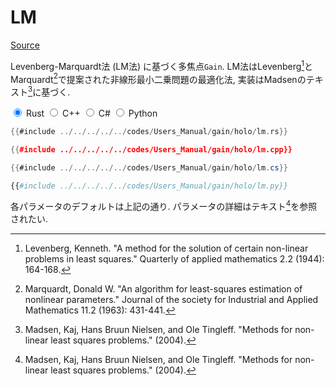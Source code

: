 # LM
[Source](https://github.com/shinolab/autd3-rs/blob/v30.0.1/autd3-gain-holo/src/nls/lm.rs)

Levenberg-Marquardt法 (LM法) に基づく多焦点`Gain`.
LM法はLevenberg[^levenberg1944]とMarquardt[^marquardt1963]で提案された非線形最小二乗問題の最適化法, 実装はMadsenのテキスト[^madsen2004]に基づく.

<div class="tabs">
<input id="rust_tab_api" type="radio" class="tab" name="tab_api" checked>
<label class="tab_item" n=4 for="rust_tab_api">Rust</label>
<input id="cpp_tab_api" type="radio" class="tab" name="tab_api">
<label class="tab_item" n=4 for="cpp_tab_api">C++</label>
<input id="cs_tab_api" type="radio" class="tab" name="tab_api">
<label class="tab_item" n=4 for="cs_tab_api">C#</label>
<input id="python_tab_api" type="radio" class="tab" name="tab_api">
<label class="tab_item" n=4 for="python_tab_api">Python</label>

```rust
{{#include ../../../../../codes/Users_Manual/gain/holo/lm.rs}}
```

```cpp
{{#include ../../../../../codes/Users_Manual/gain/holo/lm.cpp}}
```

```cs
{{#include ../../../../../codes/Users_Manual/gain/holo/lm.cs}}
```

```python
{{#include ../../../../../codes/Users_Manual/gain/holo/lm.py}}
```
</div>

各パラメータのデフォルトは上記の通り.
パラメータの詳細はテキスト[^madsen2004]を参照されたい.

[^levenberg1944]: Levenberg, Kenneth. "A method for the solution of certain non-linear problems in least squares." Quarterly of applied mathematics 2.2 (1944): 164-168.

[^marquardt1963]: Marquardt, Donald W. "An algorithm for least-squares estimation of nonlinear parameters." Journal of the society for Industrial and Applied Mathematics 11.2 (1963): 431-441.

[^madsen2004]: Madsen, Kaj, Hans Bruun Nielsen, and Ole Tingleff. "Methods for non-linear least squares problems." (2004).

